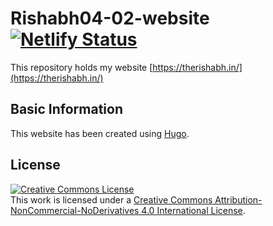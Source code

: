 # Rishabh04-02-website [![Netlify Status](https://api.netlify.com/api/v1/badges/7085e378-7558-4d7e-8adc-6ed45d72f0c5/deploy-status)](https://app.netlify.com/sites/rishabhchaudhary/deploys)

This repository holds my website [https://therishabh.in/](https://therishabh.in/)

## Basic Information

This website has been created using [Hugo](https://github.com/gohugoio/hugo).

## License
<a rel="license" href="http://creativecommons.org/licenses/by-nc-nd/4.0/"><img alt="Creative Commons License" style="border-width:0" src="https://i.creativecommons.org/l/by-nc-nd/4.0/88x31.png" /></a><br />This work is licensed under a <a rel="license" href="http://creativecommons.org/licenses/by-nc-nd/4.0/">Creative Commons Attribution-NonCommercial-NoDerivatives 4.0 International License</a>.
